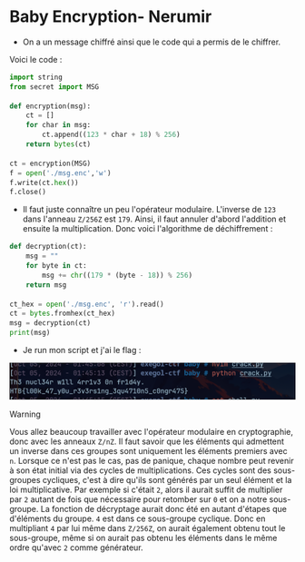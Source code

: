 # Baby Encryption- Nerumir

- On a un message chiffré ainsi que le code qui a permis de le chiffrer.

Voici le code : 

```python
import string
from secret import MSG

def encryption(msg):
    ct = []
    for char in msg:
        ct.append((123 * char + 18) % 256)
    return bytes(ct)

ct = encryption(MSG)
f = open('./msg.enc','w')
f.write(ct.hex())
f.close()
```

- Il faut juste connaître un peu l'opérateur modulaire. L'inverse de `123` dans l'anneau `Z/256Z` est `179`. Ainsi, il faut annuler d'abord l'addition et ensuite la multiplication. Donc voici l'algorithme de déchiffrement : 

```python
def decryption(ct):
    msg = ""
    for byte in ct:
        msg += chr((179 * (byte - 18)) % 256)
    return msg

ct_hex = open('./msg.enc', 'r').read()
ct = bytes.fromhex(ct_hex)
msg = decryption(ct)
print(msg)
```

- Je run mon script et j'ai le flag :

![Flag](data/flag.png) 

> [!WARNING]
> Vous allez beaucoup travailler avec l'opérateur modulaire en cryptographie, donc avec les anneaux `Z/nZ`. Il faut savoir que les éléments qui admettent un inverse dans ces groupes sont uniquement les éléments premiers avec `n`. Lorsque ce n'est pas le cas, pas de panique, chaque nombre peut revenir à son état initial via des cycles de multiplications. Ces cycles sont des sous-groupes cycliques, c'est à dire qu'ils sont générés par un seul élément et la loi multiplicative. Par exemple si c'était `2`, alors il aurait suffit de multiplier par `2` autant de fois que nécessaire pour retomber sur `0` et on a notre sous-groupe. La fonction de décryptage aurait donc été en autant d'étapes que d'éléments du groupe. `4` est dans ce sous-groupe cyclique. Donc en multipliant `4` par lui même dans `Z/256Z`, on aurait également obtenu tout le sous-groupe, même si on aurait pas obtenu les éléments dans le même ordre qu'avec `2` comme générateur.

